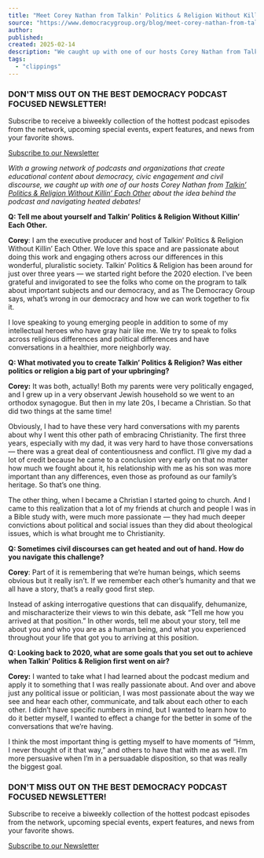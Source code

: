 ```yaml
---
title: "Meet Corey Nathan from Talkin' Politics & Religion Without Killin' Each Other | The Democracy Group"
source: "https://www.democracygroup.org/blog/meet-corey-nathan-from-talkin-politics-religion-without-killin-each-other"
author:
published:
created: 2025-02-14
description: "We caught up with one of our hosts Corey Nathan from Talkin’ Politics & Religion Without Killin’ Each Other about the idea behind the podcast and navigating heated debates!"
tags:
  - "clippings"
---
```

### DON'T MISS OUT ON THE BEST DEMOCRACY PODCAST FOCUSED NEWSLETTER!

Subscribe to receive a biweekly collection of the hottest podcast episodes from the network, upcoming special events, expert features, and news from your favorite shows.

[Subscribe to our Newsletter](https://www.democracygroup.org/newsletter)

*With a growing network of podcasts and organizations that create educational content about democracy, civic engagement and civil discourse, we caught up with one of our hosts Corey Nathan from* [*Talkin’ Politics & Religion Without Killin’ Each Other*](https://www.democracygroup.org/shows/talkin-politics-religion) *about the idea behind the podcast and navigating heated debates!*

**Q: Tell me about yourself and Talkin’ Politics & Religion Without Killin’ Each Other.**

**Corey**: I am the executive producer and host of Talkin’ Politics & Religion Without Killin’ Each Other. We love this space and are passionate about doing this work and engaging others across our differences in this wonderful, pluralistic society. Talkin’ Politics & Religion has been around for just over three years — we started right before the 2020 election. I’ve been grateful and invigorated to see the folks who come on the program to talk about important subjects and our democracy, and as The Democracy Group says, what’s wrong in our democracy and how we can work together to fix it.  

I love speaking to young emerging people in addition to some of my intellectual heroes who have gray hair like me. We try to speak to folks across religious differences and political differences and have conversations in a healthier, more neighborly way.

**Q: What motivated you to create Talkin’ Politics & Religion? Was either politics or religion a big part of your upbringing?**

**Corey:** It was both, actually! Both my parents were very politically engaged, and I grew up in a very observant Jewish household so we went to an orthodox synagogue. But then in my late 20s, I became a Christian. So that did two things at the same time!  

Obviously, I had to have these very hard conversations with my parents about why I went this other path of embracing Christianity. The first three years, especially with my dad, it was very hard to have those conversations — there was a great deal of contentiousness and conflict. I’ll give my dad a lot of credit because he came to a conclusion very early on that no matter how much we fought about it, his relationship with me as his son was more important than any differences, even those as profound as our family’s heritage. So that’s one thing.  

The other thing, when I became a Christian I started going to church. And I came to this realization that a lot of my friends at church and people I was in a Bible study with, were much more passionate — they had much deeper convictions about political and social issues than they did about theological issues, which is what brought me to Christianity.

**Q: Sometimes civil discourses can get heated and out of hand. How do you navigate this challenge?**

**Corey**: Part of it is remembering that we’re human beings, which seems obvious but it really isn’t. If we remember each other’s humanity and that we all have a story, that’s a really good first step.  

Instead of asking interrogative questions that can disqualify, dehumanize, and mischaracterize their views to win this debate, ask “Tell me how you arrived at that position.” In other words, tell me about your story, tell me about you and who you are as a human being, and what you experienced throughout your life that got you to arriving at this position.  

**Q: Looking back to 2020, what are some goals that you set out to achieve when Talkin’ Politics & Religion first went on air?**

**Corey:** I wanted to take what I had learned about the podcast medium and apply it to something that I was really passionate about. And over and above just any political issue or politician, I was most passionate about the way we see and hear each other, communicate, and talk about each other to each other. I didn’t have specific numbers in mind, but I wanted to learn how to do it better myself, I wanted to effect a change for the better in some of the conversations that we’re having.  

I think the most important thing is getting myself to have moments of “Hmm, I never thought of it that way,” and others to have that with me as well. I’m more persuasive when I’m in a persuadable disposition, so that was really the biggest goal.

### DON'T MISS OUT ON THE BEST DEMOCRACY PODCAST FOCUSED NEWSLETTER!

Subscribe to receive a biweekly collection of the hottest podcast episodes from the network, upcoming special events, expert features, and news from your favorite shows.

[Subscribe to our Newsletter](https://www.democracygroup.org/newsletter)